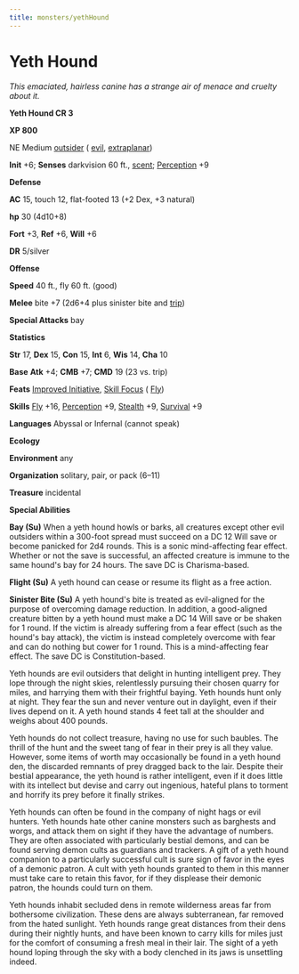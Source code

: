 ```yaml
---
title: monsters/yethHound
---
```

# Yeth Hound

_This emaciated, hairless canine has a strange air of menace and cruelty about it._

**Yeth Hound CR 3**

**XP 800**

NE Medium [outsider](creatureTypes.md#_outsider) ( [evil](creatureTypes.md#_evil-subtype), [extraplanar](creatureTypes.md#_extraplanar-subtype))

**Init** +6; **Senses** darkvision 60 ft., [scent](universalMonsterRules.md#_scent); [Perception](../skills/perception.md#_perception) +9

**Defense**

**AC** 15, touch 12, flat-footed 13 (+2 Dex, +3 natural)

**hp** 30 (4d10+8)

**Fort** +3, **Ref** +6, **Will** +6

**DR** 5/silver

**Offense**

**Speed** 40 ft., fly 60 ft. (good)

**Melee** bite +7 (2d6+4 plus sinister bite and [trip](universalMonsterRules.md#_trip))

**Special Attacks** bay

**Statistics**

**Str** 17, **Dex** 15, **Con** 15, **Int** 6, **Wis** 14, **Cha** 10

**Base**  **Atk** +4; **CMB** +7; **CMD** 19 (23 vs. trip)

**Feats** [Improved Initiative](../feats.md#_improved-initiative), [Skill Focus](../feats.md#_skill-focus) ( [Fly](../skills/fly.md#_fly))

**Skills** [Fly](../skills/fly.md#_fly) +16, [Perception](../skills/perception.md#_perception) +9, [Stealth](../skills/stealth.md#_stealth) +9, [Survival](../skills/survival.md#_survival) +9

**Languages** Abyssal or Infernal (cannot speak)

**Ecology**

**Environment** any

**Organization** solitary, pair, or pack (6–11)

**Treasure** incidental

**Special Abilities**

**Bay (Su)** When a yeth hound howls or barks, all creatures except other evil outsiders within a 300-foot spread must succeed on a DC 12 Will save or become panicked for 2d4 rounds. This is a sonic mind-affecting fear effect. Whether or not the save is successful, an affected creature is immune to the same hound's bay for 24 hours. The save DC is Charisma-based.

**Flight (Su)** A yeth hound can cease or resume its flight as a free action.

**Sinister Bite (Su)** A yeth hound's bite is treated as evil-aligned for the purpose of overcoming damage reduction. In addition, a good-aligned creature bitten by a yeth hound must make a DC 14 Will save or be shaken for 1 round. If the victim is already suffering from a fear effect (such as the hound's bay attack), the victim is instead completely overcome with fear and can do nothing but cower for 1 round. This is a mind-affecting fear effect. The save DC is Constitution-based.

Yeth hounds are evil outsiders that delight in hunting intelligent prey. They lope through the night skies, relentlessly pursuing their chosen quarry for miles, and harrying them with their frightful baying. Yeth hounds hunt only at night. They fear the sun and never venture out in daylight, even if their lives depend on it. A yeth hound stands 4 feet tall at the shoulder and weighs about 400 pounds.

Yeth hounds do not collect treasure, having no use for such baubles. The thrill of the hunt and the sweet tang of fear in their prey is all they value. However, some items of worth may occasionally be found in a yeth hound den, the discarded remnants of prey dragged back to the lair. Despite their bestial appearance, the yeth hound is rather intelligent, even if it does little with its intellect but devise and carry out ingenious, hateful plans to torment and horrify its prey before it finally strikes.

Yeth hounds can often be found in the company of night hags or evil hunters. Yeth hounds hate other canine monsters such as barghests and worgs, and attack them on sight if they have the advantage of numbers. They are often associated with particularly bestial demons, and can be found serving demon cults as guardians and trackers. A gift of a yeth hound companion to a particularly successful cult is sure sign of favor in the eyes of a demonic patron. A cult with yeth hounds granted to them in this manner must take care to retain this favor, for if they displease their demonic patron, the hounds could turn on them.

Yeth hounds inhabit secluded dens in remote wilderness areas far from bothersome civilization. These dens are always subterranean, far removed from the hated sunlight. Yeth hounds range great distances from their dens during their nightly hunts, and have been known to carry kills for miles just for the comfort of consuming a fresh meal in their lair. The sight of a yeth hound loping through the sky with a body clenched in its jaws is unsettling indeed.

